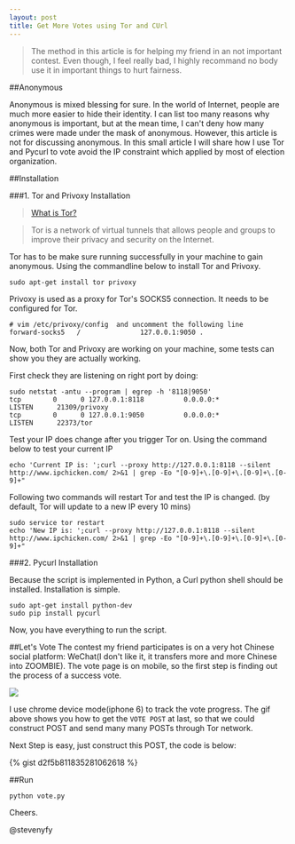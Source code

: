 ```yaml
---
layout: post
title: Get More Votes using Tor and CUrl
---
```


>The method in this article is for helping my friend in an not important contest. Even though, I feel really bad, I highly recommand no body use it in important things to hurt fairness.

##Anonymous

Anonymous is mixed blessing for sure. In the world of Internet, people are much more easier to hide their identity. I can list too many reasons why anonymous is important, but at the mean time, I can't deny how many crimes were made under the mask of anonymous. However, this article is not for discussing anonymous. In this small article I will share how I use Tor and Pycurl to vote avoid the IP constraint which applied by most of election organization.

##Installation

###1. Tor and Privoxy Installation

><a href="https://www.torproject.org/about/overview.html.en">What is Tor?</a>

>Tor is a network of virtual tunnels that allows people and groups to improve their privacy and security on the Internet.

Tor has to be make sure running successfully in your machine to gain anonymous. Using the commandline below to install Tor and Privoxy.

<pre><code class="Bash">sudo apt-get install tor privoxy</code></pre>

Privoxy is used as a proxy for Tor's SOCKS5 connection. It needs to be configured for Tor.
<pre><code class="Bash"># vim /etc/privoxy/config  and uncomment the following line
forward-socks5   /               127.0.0.1:9050 .
</code></pre>

Now, both Tor and Privoxy are working on your machine, some tests can show you they are actually working.

First check they are listening on right port by doing:
<pre><code class="Bash">sudo netstat -antu --program | egrep -h '8118|9050'
tcp        0      0 127.0.0.1:8118          0.0.0.0:*               LISTEN      21309/privoxy
tcp        0      0 127.0.0.1:9050          0.0.0.0:*               LISTEN      22373/tor
</code></pre>

Test your IP does change after you trigger Tor on. Using the command below to test your current IP
<pre><code class="Bash">echo 'Current IP is: ';curl --proxy http://127.0.0.1:8118 --silent http://www.ipchicken.com/ 2>&1 | grep -Eo "[0-9]+\.[0-9]+\.[0-9]+\.[0-9]+"
</code></pre>
Following two commands will restart Tor and test the IP is changed. (by default, Tor will update to a new IP every 10 mins)
<pre><code class="Bash">sudo service tor restart
echo 'New IP is: ';curl --proxy http://127.0.0.1:8118 --silent http://www.ipchicken.com/ 2>&1 | grep -Eo "[0-9]+\.[0-9]+\.[0-9]+\.[0-9]+"
</code></pre>

###2. Pycurl Installation

Because the script is implemented in Python, a Curl python shell should be installed. Installation is simple.
<pre><code class="Bash">sudo apt-get install python-dev
sudo pip install pycurl
</code></pre>

Now, you have everything to run the script.

##Let's Vote
The contest my friend participates is on a very hot Chinese social platform: WeChat(I don't like it, it transfers more and more Chinese into ZOOMBIE). The vote page is on mobile, so the first step is finding out the process of a success vote.

<img class="freezeframe" src="{{site.baseurl}}public/img/gif/wechat_vote.gif"/>


I use chrome device mode(iphone 6) to track the vote progress. The gif above shows you how to get the `VOTE POST` at last, so that we could construct POST and send many many POSTs through Tor network.


Next Step is easy, just construct this POST, the code is below:

{% gist d2f5b811835281062618 %}

##Run

<pre><code class="Bash">python vote.py</code></pre>

Cheers.


@stevenyfy
